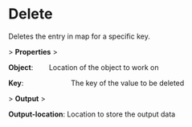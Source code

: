 # Delete

Deletes the entry in map for a specific key.

&gt; **Properties**
&gt; 

**Object**:                   Location of the object to work on

**Key**:                        The key of the value to be deleted

&gt; **Output**
&gt; 

**Output-location**:  Location to store the output data